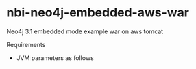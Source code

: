 # nbi-neo4j-embedded-aws-war
Neo4j 3.1 embedded mode example war on aws tomcat

Requirements
- JVM parameters as follows
